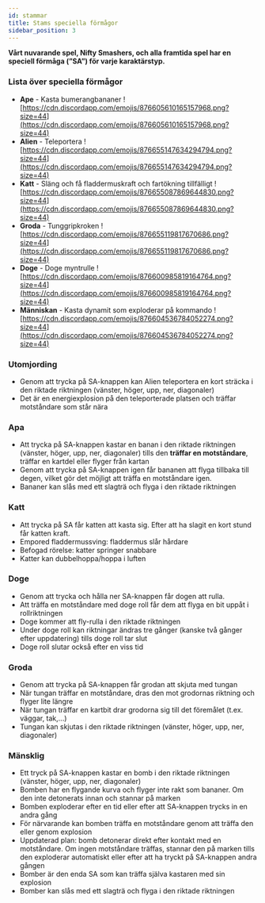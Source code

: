 ```yaml
---
id: stammar
title: Stams speciella förmågor
sidebar_position: 3
---
```


**Vårt nuvarande spel, Nifty Smashers, och alla framtida spel har en speciell förmåga (”SA”) för varje karaktärstyp.**

### Lista över speciella förmågor

- **Ape** - Kasta bumerangbananer ![https://cdn.discordapp.com/emojis/876605610165157968.png?size=44](https://cdn.discordapp.com/emojis/876605610165157968.png?size=44)
- **Alien** - Teleportera ![https://cdn.discordapp.com/emojis/876655147634294794.png?size=44](https://cdn.discordapp.com/emojis/876655147634294794.png?size=44)
- **Katt** - Släng och få fladdermuskraft och fartökning tillfälligt ![https://cdn.discordapp.com/emojis/876655087869644830.png?size=44](https://cdn.discordapp.com/emojis/876655087869644830.png?size=44)
- **Groda** - Tunggripkroken ![https://cdn.discordapp.com/emojis/876655119817670686.png?size=44](https://cdn.discordapp.com/emojis/876655119817670686.png?size=44)
- **Doge** - Doge myntrulle ![https://cdn.discordapp.com/emojis/876600985819164764.png?size=44](https://cdn.discordapp.com/emojis/876600985819164764.png?size=44)
- **Människan** - Kasta dynamit som exploderar på kommando ![https://cdn.discordapp.com/emojis/876604536784052274.png?size=44](https://cdn.discordapp.com/emojis/876604536784052274.png?size=44)

### Utomjording

- Genom att trycka på SA-knappen kan Alien teleportera en kort sträcka i den riktade riktningen (vänster, höger, upp, ner, diagonaler)
- Det är en energiexplosion på den teleporterade platsen och träffar motståndare som står nära

### Apa

- Att trycka på SA-knappen kastar en banan i den riktade riktningen (vänster, höger, upp, ner, diagonaler) tills den **träffar en motståndare**, träffar en kartdel eller flyger från kartan
- Genom att trycka på SA-knappen igen får bananen att flyga tillbaka till degen, vilket gör det möjligt att träffa en motståndare igen.
- Bananer kan slås med ett slagträ och flyga i den riktade riktningen

### Katt

- Att trycka på SA får katten att kasta sig. Efter att ha slagit en kort stund får katten kraft.
- Empored fladdermussving: fladdermus slår hårdare
- Befogad rörelse: katter springer snabbare
- Katter kan dubbelhoppa/hoppa i luften

### Doge

- Genom att trycka och hålla ner SA-knappen får dogen att rulla.
- Att träffa en motståndare med doge roll får dem att flyga en bit uppåt i rollriktningen
- Doge kommer att fly-rulla i den riktade riktningen
- Under doge roll kan riktningar ändras tre gånger (kanske två gånger efter uppdatering) tills doge roll tar slut
- Doge roll slutar också efter en viss tid

### Groda

- Genom att trycka på SA-knappen får grodan att skjuta med tungan
- När tungan träffar en motståndare, dras den mot grodornas riktning och flyger lite längre
- När tungan träffar en kartbit drar grodorna sig till det föremålet (t.ex. väggar, tak,...)
- Tungan kan skjutas i den riktade riktningen (vänster, höger, upp, ner, diagonaler)

### Mänsklig

- Ett tryck på SA-knappen kastar en bomb i den riktade riktningen (vänster, höger, upp, ner, diagonaler)
- Bomben har en flygande kurva och flyger inte rakt som bananer. Om den inte detonerats innan och stannar på marken
- Bomben exploderar efter en tid eller efter att SA-knappen trycks in en andra gång
- För närvarande kan bomben träffa en motståndare genom att träffa den eller genom explosion
- Uppdaterad plan: bomb detonerar direkt efter kontakt med en motståndare. Om ingen motståndare träffas, stannar den på marken tills den exploderar automatiskt eller efter att ha tryckt på SA-knappen andra gången
- Bomber är den enda SA som kan träffa själva kastaren med sin explosion
- Bomber kan slås med ett slagträ och flyga i den riktade riktningen

